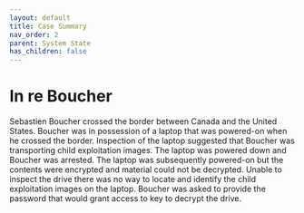 ```yaml
---
layout: default
title: Case Summary
nav_order: 2
parent: System State
has_children: false
---
```

# In re Boucher

Sebastien Boucher crossed the border between Canada and the United States. Boucher was in possession of a laptop that was powered-on when he crossed the border. Inspection of the laptop suggested that Boucher was transporting child exploitation images. The laptop was powered down and Boucher was arrested. The laptop was subsequently powered-on but the contents were encrypted and material could not be decrypted. Unable to inspect the drive there was no way to locate and identify the child exploitation images on the laptop. Boucher was asked to provide the password that would grant access to key to decrypt the drive.
